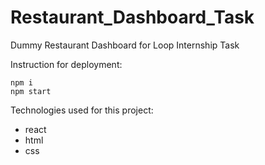 # Restaurant_Dashboard_Task
Dummy Restaurant Dashboard for Loop Internship Task

 Instruction for deployment:
 
    npm i 
    npm start
    
 Technologies used for this project:
 - react
 - html
 - css
 
